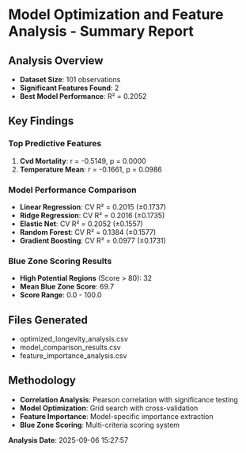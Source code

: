 # Model Optimization and Feature Analysis - Summary Report

## Analysis Overview

- **Dataset Size**: 101 observations
- **Significant Features Found**: 2
- **Best Model Performance**: R² = 0.2052

## Key Findings

### Top Predictive Features

1. **Cvd Mortality**: r = -0.5149, p = 0.0000
2. **Temperature Mean**: r = -0.1661, p = 0.0986

### Model Performance Comparison

- **Linear Regression**: CV R² = 0.2015 (±0.1737)
- **Ridge Regression**: CV R² = 0.2016 (±0.1735)
- **Elastic Net**: CV R² = 0.2052 (±0.1557)
- **Random Forest**: CV R² = 0.1384 (±0.1577)
- **Gradient Boosting**: CV R² = 0.0977 (±0.1731)

### Blue Zone Scoring Results

- **High Potential Regions** (Score > 80): 32
- **Mean Blue Zone Score**: 69.7
- **Score Range**: 0.0 - 100.0

## Files Generated

- optimized_longevity_analysis.csv
- model_comparison_results.csv
- feature_importance_analysis.csv

## Methodology

- **Correlation Analysis**: Pearson correlation with significance testing
- **Model Optimization**: Grid search with cross-validation
- **Feature Importance**: Model-specific importance extraction
- **Blue Zone Scoring**: Multi-criteria scoring system

**Analysis Date**: 2025-09-06 15:27:57
